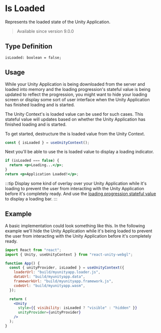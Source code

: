 # Is Loaded

Represents the loaded state of the Unity Application.

> Available since version 9.0.0

## Type Definition

```tsx title="Type Definition"
isLoaded: boolean = false;
```

## Usage

While your Unity Application is being downloaded from the server and loaded into memory and the loading progression's stateful value is being updated to reflect the progression, you might want to hide your loading screen or display some sort of user interface when the Unity Application has finished loading and is started.

The Unity Context's is loaded value can be used for such cases. This stateful value will updates based on whether the Unity Application has finished loading and is started.

To get started, destructure the is loaded value from the Unity Context.

```jsx title="Example: Destructuring the is loaded value"
const { isLoaded } = useUnityContext();
```

Next you'll be able to use the is loaded value to display a loading indicator.

```jsx title="Example: Using the is loaded value"
if (isLoaded === false) {
  return <p>Loading...</p>;
}
return <p>Application Loaded!</p>;
```

:::tip
Display some kind of overlay over your Unity Application while it's loading to prevent the user from interacting with the Unity Application before it's completely ready. And use the [loading progression stateful value](/docs/advanced-guides/application-state/loading-progression) to display a loading bar.
:::

## Example

A basic implementation could look something like this. In the following example we'll hide the Unity Application while it's being loaded to prevent the user from interacting with the Unity Application before it's completely ready.

```jsx title="Example: Hiding the Unity Application while it's loading"
import React from "react";
import { Unity, useUnityContext } from "react-unity-webgl";

function App() {
  const { unityProvider, isLoaded } = useUnityContext({
    loaderUrl: "build/myunityapp.loader.js",
    dataUrl: "build/myunityapp.data",
    frameworkUrl: "build/myunityapp.framework.js",
    codeUrl: "build/myunityapp.wasm",
  });

  return (
    <Unity
      style={{ visibility: isLoaded ? "visible" : "hidden" }}
      unityProvider={unityProvider}
    />
  );
}
```
